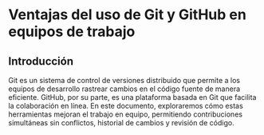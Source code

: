 # Ventajas del uso de Git y GitHub en equipos de trabajo

## Introducción
Git es un sistema de control de versiones distribuido que permite a los equipos de desarrollo rastrear cambios en el código fuente de manera eficiente. GitHub, por su parte, es una plataforma basada en Git que facilita la colaboración en línea. En este documento, exploraremos cómo estas herramientas mejoran el trabajo en equipo, permitiendo contribuciones simultáneas sin conflictos, historial de cambios y revisión de código.
